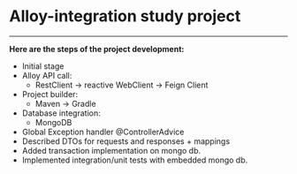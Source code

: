 # Alloy-integration study project

___

**Here are the steps of the project development:**

* Initial stage
* Alloy API call:
  * RestClient -> reactive WebClient ->  Feign Client
* Project builder:
  * Maven -> Gradle
* Database integration:
  * MongoDB
* Global Exception handler @ControllerAdvice
* Described DTOs for requests and responses + mappings
* Added transaction implementation on mongo db.
* Implemented integration/unit tests with embedded mongo db.